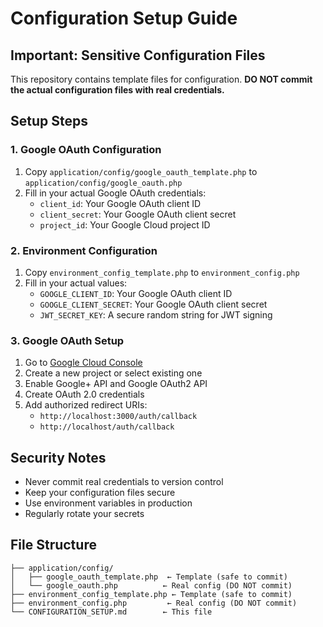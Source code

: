 # Configuration Setup Guide

## Important: Sensitive Configuration Files

This repository contains template files for configuration. **DO NOT commit the actual configuration files with real credentials.**

## Setup Steps

### 1. Google OAuth Configuration

1. Copy `application/config/google_oauth_template.php` to `application/config/google_oauth.php`
2. Fill in your actual Google OAuth credentials:
   - `client_id`: Your Google OAuth client ID
   - `client_secret`: Your Google OAuth client secret
   - `project_id`: Your Google Cloud project ID

### 2. Environment Configuration

1. Copy `environment_config_template.php` to `environment_config.php`
2. Fill in your actual values:
   - `GOOGLE_CLIENT_ID`: Your Google OAuth client ID
   - `GOOGLE_CLIENT_SECRET`: Your Google OAuth client secret
   - `JWT_SECRET_KEY`: A secure random string for JWT signing

### 3. Google OAuth Setup

1. Go to [Google Cloud Console](https://console.cloud.google.com/)
2. Create a new project or select existing one
3. Enable Google+ API and Google OAuth2 API
4. Create OAuth 2.0 credentials
5. Add authorized redirect URIs:
   - `http://localhost:3000/auth/callback`
   - `http://localhost/auth/callback`

## Security Notes

- Never commit real credentials to version control
- Keep your configuration files secure
- Use environment variables in production
- Regularly rotate your secrets

## File Structure

```
├── application/config/
│   ├── google_oauth_template.php  ← Template (safe to commit)
│   └── google_oauth.php          ← Real config (DO NOT commit)
├── environment_config_template.php ← Template (safe to commit)
├── environment_config.php         ← Real config (DO NOT commit)
└── CONFIGURATION_SETUP.md        ← This file
```
